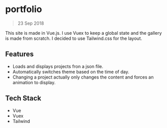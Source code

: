 # portfolio
> 23 Sep 2018

This site is made in Vue.js. I use Vuex to keep a global state and the gallery is made from scratch. I decided to use Tailwind.css for the layout.

## Features

+ Loads and displays projects fron a json file.
+ Automatically switches theme based on the time of day.
+ Changing a project actually only changes the content and forces an animation to display.

## Tech Stack
- Vue
- Vuex
- Tailwind
